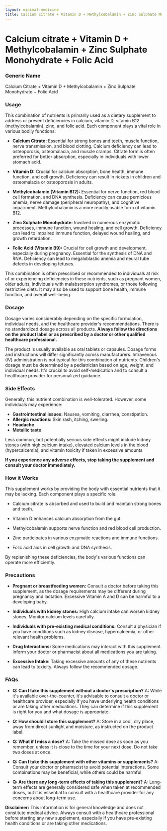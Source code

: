 ```yaml
---
layout: minimal-medicine
title: Calcium citrate + Vitamin D + Methylcobalamin + Zinc Sulphate Monohydrate + Folic Acid
---
```


# Calcium citrate + Vitamin D + Methylcobalamin + Zinc Sulphate Monohydrate + Folic Acid
### Generic Name
Calcium Citrate + Vitamin D + Methylcobalamin + Zinc Sulphate Monohydrate + Folic Acid


### Usage

This combination of nutrients is primarily used as a dietary supplement to address or prevent deficiencies in calcium, vitamin D, vitamin B12 (methylcobalamin), zinc, and folic acid.  Each component plays a vital role in various bodily functions:

* **Calcium Citrate:** Essential for strong bones and teeth, muscle function, nerve transmission, and blood clotting.  Calcium deficiency can lead to osteoporosis, osteomalacia, and muscle cramps.  Citrate form is often preferred for better absorption, especially in individuals with lower stomach acid.

* **Vitamin D:** Crucial for calcium absorption, bone health, immune function, and cell growth.  Deficiency can result in rickets in children and osteomalacia or osteoporosis in adults.

* **Methylcobalamin (Vitamin B12):**  Essential for nerve function, red blood cell formation, and DNA synthesis. Deficiency can cause pernicious anemia, nerve damage (peripheral neuropathy), and cognitive impairment. Methylcobalamin is a more readily usable form of vitamin B12.

* **Zinc Sulphate Monohydrate:** Involved in numerous enzymatic processes, immune function, wound healing, and cell growth.  Deficiency can lead to impaired immune function, delayed wound healing, and growth retardation.

* **Folic Acid (Vitamin B9):** Crucial for cell growth and development, especially during pregnancy.  Essential for the synthesis of DNA and RNA. Deficiency can lead to megaloblastic anemia and neural tube defects in developing fetuses.


This combination is often prescribed or recommended to individuals at risk of or experiencing deficiencies in these nutrients, such as pregnant women, older adults, individuals with malabsorption syndromes, or those following restrictive diets.  It may also be used to support bone health, immune function, and overall well-being.


### Dosage

Dosage varies considerably depending on the specific formulation, individual needs, and the healthcare provider's recommendations.  There is no standardized dosage across all products.  **Always follow the directions on the product label or as prescribed by a doctor or other qualified healthcare professional.**  

The product is usually available as oral tablets or capsules.  Dosage forms and instructions will differ significantly across manufacturers.  Intravenous (IV) administration is not typical for this combination of nutrients.  Children's dosage must be determined by a pediatrician based on age, weight, and individual needs.  It's crucial to avoid self-medication and to consult a healthcare provider for personalized guidance.


### Side Effects

Generally, this nutrient combination is well-tolerated. However, some individuals may experience:

* **Gastrointestinal issues:**  Nausea, vomiting, diarrhea, constipation.
* **Allergic reactions:**  Skin rash, itching, swelling.
* **Headache**
* **Metallic taste**

Less common, but potentially serious side effects might include kidney stones (with high calcium intake), elevated calcium levels in the blood (hypercalcemia),  and vitamin toxicity if taken in excessive amounts.


**If you experience any adverse effects, stop taking the supplement and consult your doctor immediately.**


### How it Works

This supplement works by providing the body with essential nutrients that it may be lacking. Each component plays a specific role:

* Calcium citrate is absorbed and used to build and maintain strong bones and teeth.

* Vitamin D enhances calcium absorption from the gut.

* Methylcobalamin supports nerve function and red blood cell production.

* Zinc participates in various enzymatic reactions and immune functions.

* Folic acid aids in cell growth and DNA synthesis.


By replenishing these deficiencies, the body's various functions can operate more efficiently.


### Precautions

* **Pregnant or breastfeeding women:** Consult a doctor before taking this supplement, as the dosage requirements may be different during pregnancy and lactation.  Excessive Vitamin A and D can be harmful to a developing baby.

* **Individuals with kidney stones:**  High calcium intake can worsen kidney stones. Monitor calcium levels carefully.

* **Individuals with pre-existing medical conditions:**  Consult a physician if you have conditions such as kidney disease, hypercalcemia, or other relevant health problems.

* **Drug Interactions:**  Some medications may interact with this supplement. Inform your doctor or pharmacist about all medications you are taking.

* **Excessive Intake:**  Taking excessive amounts of any of these nutrients can lead to toxicity.  Always follow the recommended dosage.


### FAQs

* **Q: Can I take this supplement without a doctor's prescription?** A:  While it's available over-the-counter, it's advisable to consult a doctor or healthcare provider, especially if you have underlying health conditions or are taking other medications.  They can determine if this supplement is right for you and what dosage is appropriate.

* **Q: How should I store this supplement?** A: Store in a cool, dry place, away from direct sunlight and moisture, as instructed on the product label.

* **Q: What if I miss a dose?** A:  Take the missed dose as soon as you remember, unless it is close to the time for your next dose. Do not take two doses at once.

* **Q:  Can I take this supplement with other vitamins or supplements?** A:  Consult your doctor or pharmacist to avoid potential interactions.  Some combinations may be beneficial, while others could be harmful.

* **Q:  Are there any long-term effects of taking this supplement?** A: Long-term effects are generally considered safe when taken at recommended doses, but it is essential to consult with a healthcare provider for any concerns about long-term use.


**Disclaimer:** This information is for general knowledge and does not constitute medical advice. Always consult with a healthcare professional before starting any new supplement, especially if you have pre-existing health conditions or are taking other medications.
